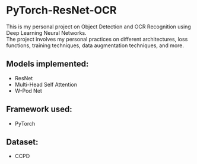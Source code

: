 # PyTorch-ResNet-OCR
This is my personal project on Object Detection and OCR Recognition using Deep Learning Neural Networks.  
The project involves my personal practices on different architectures, loss functions, training techniques, data augmentation techniques, and more.   



## Models implemented:
- ResNet
- Multi-Head Self Attention
- W-Pod Net

## Framework used:
- PyTorch

## Dataset:
- CCPD

